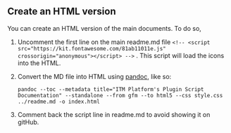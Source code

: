 ## Create an HTML version
You can create an HTML version of the main documents. To do so, 
1. Uncomment the first line on the main readme.md file `<!-- <script src="https://kit.fontawesome.com/81ab11011e.js" crossorigin="anonymous"></script> -->` . This script will load the icons into the HTML. 
1. Convert the MD file into HTML using [pandoc](https://pandoc.org/), like so:

    ```console
    pandoc --toc --metadata title="ITM Platform's Plugin Script Documentation" --standalone --from gfm --to html5 --css style.css ../readme.md -o index.html 
    ```
1. Comment back the script line in readme.md to avoid showing it on gitHub.


